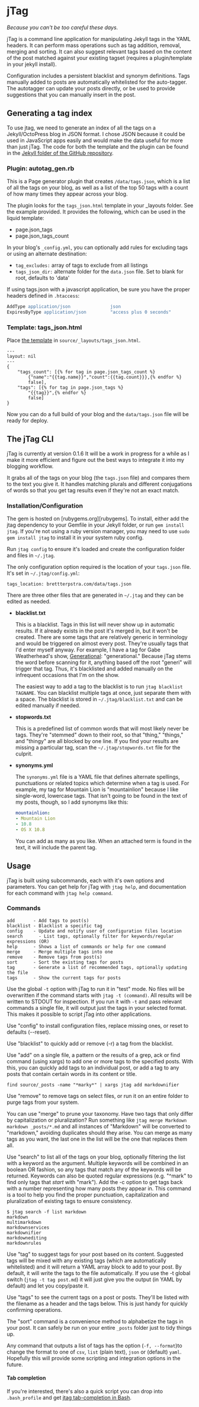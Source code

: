# jTag

*Because you can't be too careful these days.*

jTag is a command line application for manipulating Jekyll tags in the YAML headers. It can perform mass operations such as tag addition, removal, merging and sorting. It can also suggest relevant tags based on the content of the post matched against your existing tagset (requires a plugin/template in your jekyll install).

Configuration includes a persistent blacklist and synonym definitions. Tags manually added to posts are automatically whitelisted for the auto-tagger. The autotagger can update your posts directly, or be used to provide suggestions that you can manually insert in the post.

## Generating a tag index

To use jtag, we need to generate an index of all the tags on a Jekyll/OctoPress blog in JSON format. I chose JSON because it could be used in JavaScript apps easily and would make the data useful for more than just jTag. The code for both the template and the plugin can be found in the [Jekyll folder of the GitHub repository](https://github.com/ttscoff/jtag/tree/master/Jekyll).

### Plugin: autotag_gen.rb

This is a Page generator plugin that creates `/data/tags.json`, which is a list of all the tags on your blog, as well as a list of the top 50 tags with a count of how many times they appear across your blog.

The plugin looks for the `tags_json.html` template in your _layouts folder. See the example provided. It provides the following, which can be used in the liquid template:

- page.json_tags
- page.json_tags_count

In your blog's `_config.yml`, you can optionally add rules for excluding tags or using an alternate destination:

- `tag_excludes:` array of tags to exclude from all listings
- `tags_json_dir:` alternate folder for the `data.json` file. Set to blank for root, defaults to 'data'

If using tags.json with a javascript application, be sure you have the proper headers defined in `.htaccess`:

```apache
AddType application/json               json
ExpiresByType application/json         "access plus 0 seconds"
```

### Template: tags_json.html

Place [the template](https://github.com/ttscoff/jtag/blob/master/Jekyll/source/_layouts/tags_json.html) in `source/_layouts/tags_json.html`.

```plaintext
---
layout: nil
---
{
    "tags_count": [{% for tag in page.json_tags_count %}
        {"name":"{{tag.name}}","count":{{tag.count}}},{% endfor %}
        false],
    "tags": [{% for tag in page.json_tags %}
        "{{tag}}",{% endfor %}
        false]
}
```

Now you can do a full build of your blog and the `data/tags.json` file will be ready for deploy.

## The jTag CLI

jTag is currently at version 0.1.6 It will be a work in progress for a while as I make it more efficient and figure out the best ways to integrate it into my blogging workflow.

It grabs all of the tags on your blog (the `tags.json` file) and compares them to the text you give it. It handles matching plurals and different conjugations of words so that you get tag results even if they're not an exact match.

### Installation/Configuration

The gem is hosted on [rubygems.org][rubygems]. To install, either add the jtag dependency to your Gemfile in your Jekyll folder, or run `gem install jtag`. If you're not using a ruby version manager, you may need to use `sudo gem install jtag` to install it in your system ruby config.

Run `jtag config` to ensure it's loaded and create the configuration folder and files in `~/.jtag`.

The only configuration option required is the location of your `tags.json` file. It's set in `~/.jtag/config.yml`:

    tags_location: brettterpstra.com/data/tags.json

There are three other files that are generated in `~/.jtag` and they can be edited as needed.

- **blacklist.txt**

    This is a blacklist. Tags in this list will never show up in automatic results. If it already exists in the post it's merged in, but it won't be created. There are some tags that are relatively generic in terminology and would be triggered on almost every post. They're usually tags that I'd enter myself anyway. For example, I have a tag for Gabe Weatherhead's show, [Generational](http://www.70decibels.com/generational): "generational." Because jTag stems the word before scanning for it, anything based off the root "generi" will trigger that tag. Thus, it's blacklisted and added manually on the infrequent occasions that I'm on the show.

    The easiest way to add a tag to the blacklist is to run `jtag blacklist TAGNAME`. You can blacklist multiple tags at once, just separate them with a space. The blacklist is stored in `~/.jtag/blacklist.txt` and can be edited manually if needed.
- **stopwords.txt**

    This is a predefined list of common words that will most likely never be tags. They're "stemmed" down to their root, so that "thing," "things," and "thingy" are all blocked by one line. If you find your results are missing a particular tag, scan the `~/.jtag/stopwords.txt` file for the culprit.
- **synonyms.yml**

    The `synonyms.yml` file is a YAML file that defines alternate spellings, punctuations or related topics which determine when a tag is used. For example, my tag for Mountain Lion is "mountainlion" because I like single-word, lowercase tags. That isn't going to be found in the text of my posts, though, so I add synonyms like this:

    ```yaml
    mountainlion:
    - Mountain Lion
    - 10.8
    - OS X 10.8
    ```

    You can add as many as you like. When an attached term is found in the text, it will include the parent tag.

## Usage

jTag is built using subcommands, each with it's own options and parameters. You can get help for jTag with `jtag help`, and documentation for each command with `jtag help command`.

### Commands

    add       - Add tags to post(s)
    blacklist - Blacklist a specific tag
    config    - Update and notify user of configuration files location
    search      - List tags, optionally filter for keywords/regular expressions (OR)
    help      - Shows a list of commands or help for one command
    merge     - Merge multiple tags into one
    remove    - Remove tags from post(s)
    sort      - Sort the existing tags for posts
    tag       - Generate a list of recommended tags, optionally updating the file
    tags      - Show the current tags for posts

Use the global `-t` option with jTag to run it in "test" mode. No files will be overwritten if the command starts with `jtag -t (command)`. All results will be written to STDOUT for inspection. If you run it with `-t` and pass relevant commands a single file, it will output just the tags in your selected format. This makes it possible to script jTag into other applications.

Use "config" to install configuration files, replace missing ones, or reset to defaults (--reset).

Use "blacklist" to quickly add or remove (-r) a tag from the blacklist.

Use "add" on a single file, a pattern or the results of a grep, ack or find command (using xargs) to add one or more tags to the specified posts. With this, you can quickly add tags to an individual post, or add a tag to any posts that contain certain words in its content or title.

    find source/_posts -name "*marky*" | xargs jtag add markdownifier

Use "remove" to remove tags on select files, or run it on an entire folder to purge tags from your system.

You can use "merge" to prune your taxonomy. Have two tags that only differ by capitalization or pluralization? Run something like `jtag merge Markdown markdown _posts/*.md` and all instances of "Markdown" will be converted to "markdown," avoiding duplicates should they arise. You can merge as many tags as you want, the last one in the list will be the one that replaces them all.

Use "search" to list all of the tags on your blog, optionally filtering the list with a keyword as the argument. Multiple keywords will be combined in an boolean OR fashion, so any tags that match any of the keywords will be returned. Keywords can also be quoted regular expressions (e.g. "^mark" to find only tags that _start_ with "mark"). 
Add the -c option to get tags back with a number representing how many posts they appear in. This command is a tool to help you find the proper punctuation, capitalization and pluralization of existing tags to ensure consistency. 

    $ jtag search -f list markdown
    markdown
    multimarkdown
    markdownservices
    markdownifier
    markdownediting
    markdownrules

Use "tag" to suggest tags for your post based on its content. Suggested tags will be mixed with any existing tags (which are automatically whitelisted) and it will return a YAML array block to add to your post. By default, it will write the tags to the file automatically. If you use the -t global switch (`jtag -t tag post.md`) it will just give you the output (in YAML by default) and let you copy/paste it.

Use "tags" to see the current tags on a post or posts. They'll be listed with the filename as a header and the tags below. This is just handy for quickly confirming operations.

The "sort" command is a convenience method to alphabetize the tags in your post. It can safely be run on your entire `_posts` folder just to tidy things up.

Any command that outputs a list of tags has the option (`-f, --format`)to change the format to one of `csv`, `list` (plain text), `json` or (default) `yaml`. Hopefully this will provide some scripting and integration options in the future.

#### Tab completion

If you're interested, there's also a quick script you can drop into `.bash_profile` and get [jtag tab-completion in Bash](https://github.com/ttscoff/jtag/blob/master/jtag.completion.bash).
